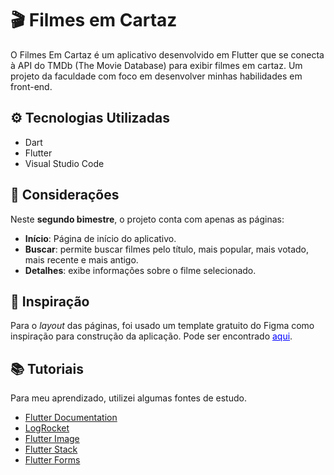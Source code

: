 # 🎬 Filmes em Cartaz

O Filmes Em Cartaz é um aplicativo desenvolvido em Flutter que se conecta à API do TMDb (The Movie Database) para exibir filmes em cartaz. Um projeto da faculdade com foco em desenvolver minhas habilidades em front-end.

## ⚙️ Tecnologias Utilizadas

- Dart
- Flutter
- Visual Studio Code

## 🚨 Considerações

Neste **segundo bimestre**, o projeto conta com apenas as páginas:

- **Início**: Página de início do aplicativo.
- **Buscar**: permite buscar filmes pelo título, mais popular, mais votado, mais recente e mais antigo.
- **Detalhes**: exibe informações sobre o filme selecionado.


## 🎨 Inspiração

Para o _layout_ das páginas, foi usado um template gratuito do Figma como inspiração para construção da aplicação. Pode ser encontrado <a style='color: blue' href='https://www.figma.com/design/VFnLe6LG89G7x2TPIBfAGm/Movie-App--Community-?node-id=0-1&p=f&t=PX1r3Yhk61vKR14v-0'>aqui</a>.

## 📚 Tutoriais

Para meu aprendizado, utilizei algumas fontes de estudo.

- <a href='https://docs.flutter.dev/?_gl=1*js1wpn*_gcl_aw*R0NMLjE3NDU3MTAxMDIuQ2owS0NRandpTExBQmhDRUFSSXNBSllTNnVrYUUwR0JqalVSWUZodW1ELWxvMWFIMmtDSUJxS25ER2VzbHQxVkFSX3BrVWs4N014cHI1RWFBaEE1RUFMd193Y0I.*_gcl_dc*R0NMLjE3NDU3MTAxMDIuQ2owS0NRandpTExBQmhDRUFSSXNBSllTNnVrYUUwR0JqalVSWUZodW1ELWxvMWFIMmtDSUJxS25ER2VzbHQxVkFSX3BrVWs4N014cHI1RWFBaEE1RUFMd193Y0I.*_ga*NjA2MzU2ODk2LjE3NDQ2NjkwNDI.*_ga_04YGWK0175*MTc0NTcxMDA4NS4yMy4xLjE3NDU3MTAxMDQuMC4wLjA.'>Flutter Documentation</a>
- <a href='https://blog.logrocket.com/how-to-build-a-bottom-navigation-bar-in-flutter/'>LogRocket</a>
- <a href='https://www.youtube.com/watch?v=7oIAs-0G4mw&pp=0gcJCYQJAYcqIYzv'>Flutter Image</a>
- <a href='https://www.youtube.com/watch?v=liEGSeD3Zt8'>Flutter Stack</a>
- <a href='https://www.youtube.com/watch?v=2DX0TtM9Hug'>Flutter Forms</a>